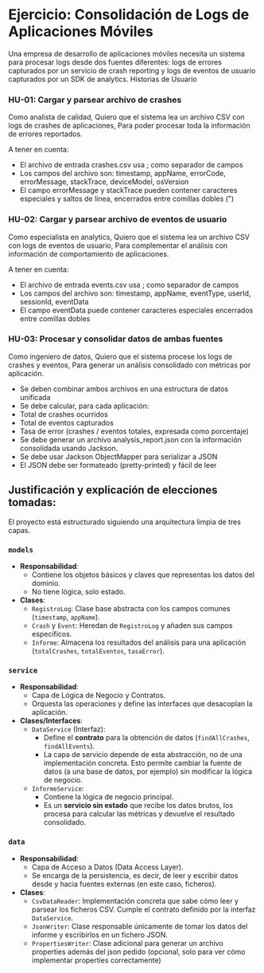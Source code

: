 # Ejercicio: Consolidación de Logs de Aplicaciones Móviles

Una empresa de desarrollo de aplicaciones móviles necesita un sistema para procesar logs desde dos fuentes diferentes: logs de errores capturados por un servicio de crash reporting y logs de eventos de usuario capturados por un SDK de analytics.
Historias de Usuario


### HU-01: Cargar y parsear archivo de crashes
Como analista de calidad, Quiero que el sistema lea un archivo CSV con logs de crashes de aplicaciones, Para poder procesar toda la información de errores reportados.

A tener en cuenta:
- El archivo de entrada crashes.csv usa ; como separador de campos
- Los campos del archivo son: timestamp, appName, errorCode, errorMessage, stackTrace, deviceModel, osVersion
- El campo errorMessage y stackTrace pueden contener caracteres especiales y saltos de línea, encerrados entre comillas dobles (")


### HU-02: Cargar y parsear archivo de eventos de usuario
Como especialista en analytics, Quiero que el sistema lea un archivo CSV con logs de eventos de usuario, 
Para complementar el análisis con información de comportamiento de aplicaciones.

A tener en cuenta:
- El archivo de entrada events.csv usa ; como separador de campos
- Los campos del archivo son: timestamp, appName, eventType, userId, sessionId, eventData
- El campo eventData puede contener caracteres especiales encerrados entre comillas dobles


### HU-03: Procesar y consolidar datos de ambas fuentes
Como ingeniero de datos, Quiero que el sistema procese los logs de crashes y eventos, 
Para generar un análisis consolidado con métricas por aplicación.

- Se deben combinar ambos archivos en una estructura de datos unificada
- Se debe calcular, para cada aplicación:
- Total de crashes ocurridos
- Total de eventos capturados
- Tasa de error (crashes / eventos totales, expresada como porcentaje)
- Se debe generar un archivo analysis_report.json con la información consolidada usando Jackson.
- Se debe usar Jackson ObjectMapper para serializar a JSON
- El JSON debe ser formateado (pretty-printed) y fácil de leer



## Justificación y explicación de elecciones tomadas:

El proyecto está estructurado siguiendo una arquitectura limpia de tres capas.

### `models`
* **Responsabilidad**: 
  * Contiene los objetos básicos y claves que representas los datos del dominio. 
  * No tiene lógica, solo estado.
* **Clases**:
  * `RegistroLog`: Clase base abstracta con los campos comunes (`timestamp`, `appName`).
  * `Crash` y `Event`: Heredan de `RegistroLog` y añaden sus campos específicos.
  * `Informe`: Almacena los resultados del análisis para una aplicación (`totalCrashes`, `totalEventos`, `tasaError`).

### `service`
* **Responsabilidad**: 
  * Capa de Lógica de Negocio y Contratos. 
  * Orquesta las operaciones y define las interfaces que desacoplan la aplicación.
* **Clases/Interfaces**:
    * `DataService` (Interfaz): 
      * Define el **contrato** para la obtención de datos (`findAllCrashes`, `findAllEvents`). 
      * La capa de servicio depende de esta abstracción, no de una implementación concreta. Esto permite cambiar la fuente de datos (a una base de datos, por ejemplo) sin modificar la lógica de negocio.
    * `InformeService`: 
      * Contiene la lógica de negocio principal. 
      * Es un **servicio sin estado** que recibe los datos brutos, los procesa para calcular las métricas y devuelve el resultado consolidado.

### `data`

* **Responsabilidad**: 
  * Capa de Acceso a Datos (Data Access Layer). 
  * Se encarga de la persistencia, es decir, de leer y escribir datos desde y hacia fuentes externas (en este caso, ficheros).
* **Clases**:
    * `CsvDataReader`: Implementación concreta que sabe cómo leer y parsear los ficheros CSV. Cumple el contrato definido por la interfaz `DataService`.
    * `JsonWriter`: Clase responsable únicamente de tomar los datos del informe y escribirlos en un fichero JSON.
    * `PropertiesWriter`: Clase adicional para generar un archivo properties además del json pedido (opcional, solo para ver cómo implementar properties correctamente)


